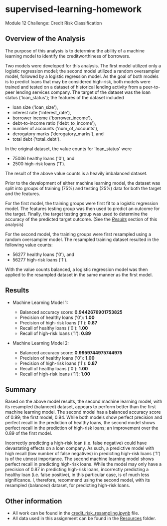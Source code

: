 # supervised-learning-homework
Module 12 Challenge: Credit Risk Classification

## Overview of the Analysis

The purpose of this analysis is to determine the ability of a machine learning model to identify the creditworthiness of borrowers.

Two models were developed for this analysis. The first model utilized only a logistic regression model; the second model utilized a random oversampler model, followed by a logistic regression model. As the goal of both models is to predict loans that may be considered high-risk, both models were trained and tested on a dataset of historical lending activity from a peer-to-peer lending services company. The target of the dataset was the loan status ('loan_status'); the features of the dataset included
- loan size ('loan_size'),
- interest rate ('interest_rate'),
- borrower income ('borrower_income'),
- debt-to-income ratio ('debt_to_income'),
- number of accounts ('num_of_accounts'),
- derogatory marks ('derogatory_marks'), and
- total debt ('total_debt').

In the original dataset, the value counts for 'loan_status' were
- 75036 healthy loans ('0'), and
- 2500 high-risk loans ('1').

The result of the above value counts is a heavily imbalanced dataset.

Prior to the development of either machine learning model, the dataset was split into groups of training (75%) and testing (25%) data for both the target and the features.

For the first model, the training groups were first fit to a logistic regression model. The features testing group was then used to predict an outcome for the target. Finally, the target testing group was used to determine the accuracy of the predicted target outcome. (See the [*Results*](https://github.com/julianritchey/supervised-learning-homework#results) section of this analysis)

For the second model, the training groups were first resampled using a random oversampler model. The resampled training dataset resulted in the following value counts:
- 56277 healthy loans ('0'), and
- 56277 high-risk loans ('1').

With the value counts balanced, a logistic regression model was then applied to the resampled dataset in the same manner as the first model.

## Results

* Machine Learning Model 1:
  * Balanced accuracy score: **0.9442676901753825**
  * Precision of healthy loans ('0'): **1.00**
  * Precision of high-risk loans ('1'): **0.87**
  * Recall of healthy loans ('0'): **1.00**
  * Recall of high-risk loans ('1'): **0.89**

* Machine Learning Model 2:
  * Balanced accuracy score: **0.9959744975744975**
  * Precision of healthy loans ('0'): **1.00**
  * Precision of high-risk loans ('1'): **0.87**
  * Recall of healthy loans ('0'): **1.00**
  * Recall of high-risk loans ('1'): **1.00**

## Summary

Based on the above model results, the second machine learning model, with its resampled (balanced) dataset, appears to perform better than the first machine learning model. The second model has a balanced accuracy score of 0.99; the first model, 0.94. While both models show perfect precision and perfect recall in the prediction of healthy loans, the second model shows perfect recall in the prediction of high-risk loans; an improvement over the 0.89 of the first model.

Incorrectly predicting a high-risk loan (i.e. false negative) could have devastating effects on a loan company. As such, a predictive model with high recall (low number of false negatives) in predicting high-risk loans ('1') is of the utmost importance. The second machine learning model shows perfect recall in predicting high-risk loans. While the model may only have a precision of 0.87 in predicting high-risk loans, incorrectly predicting a healthy loan (i.e. false positive), in this particular case, is of much less significance. I, therefore, recommend using the second model, with its resampled (balanced) dataset, for predicting high-risk loans.

## Other information
- All work can be found in the [credit_risk_resampling.ipynb](https://github.com/julianritchey/supervised-learning-homework/blob/main/credit_risk_resampling.ipynb) file.
- All data used in this assignment can be found in the [Resources](https://github.com/julianritchey/supervised-learning-homework/tree/main/Resources) folder.